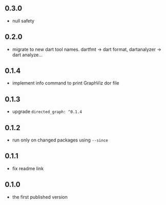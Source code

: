## 0.3.0

- null safety

## 0.2.0

- migrate to new dart tool names.
  dartfmt -> dart format, dartanalyzer -> dart analyze...

## 0.1.4

- implement info command to print GraphViz dor file

## 0.1.3

- upgrade `directed_graph: ^0.1.4`

## 0.1.2

- run only on changed packages using `--since`

## 0.1.1

- fix readme link

## 0.1.0

- the first published version
